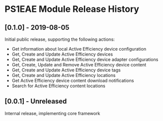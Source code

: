 ﻿# PS1EAE Module Release History

## [0.1.0] - 2019-08-05

Initial public release, supporting the following actions:

- Get information about local Active Efficiency device configuration
- Get, Create and Update Active Efficiency devices
- Get, Create and Update Active Efficiency device adapter configurations
- Get, Create, Update and Remove Active Efficiency device content
- Get, Create and Update Active Efficiency device tags
- Get, Create and Update Active Efficiency locations
- Get Active Efficiency device content download notifications
- Search for Active Efficiency content locations

## [0.0.1] - Unreleased

Internal release, implementing core framework

